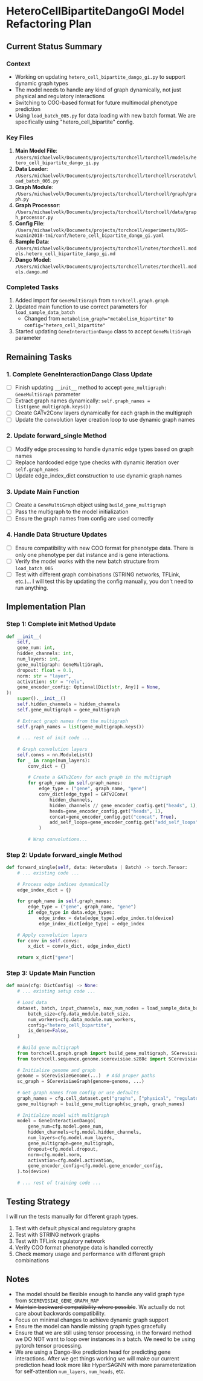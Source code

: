 # HeteroCellBipartiteDangoGI Model Refactoring Plan

## Current Status Summary

### Context

- Working on updating `hetero_cell_bipartite_dango_gi.py` to support dynamic graph types
- The model needs to handle any kind of graph dynamically, not just physical and regulatory interactions
- Switching to COO-based format for future multimodal phenotype prediction
- Using `load_batch_005.py` for data loading with new batch format. We are specifically using "hetero_cell_bipartite" config.

### Key Files

1. **Main Model File**: `/Users/michaelvolk/Documents/projects/torchcell/torchcell/models/hetero_cell_bipartite_dango_gi.py`
2. **Data Loader**: `/Users/michaelvolk/Documents/projects/torchcell/torchcell/scratch/load_batch_005.py`
3. **Graph Module**: `/Users/michaelvolk/Documents/projects/torchcell/torchcell/graph/graph.py`
4. **Graph Processor**: `/Users/michaelvolk/Documents/projects/torchcell/torchcell/data/graph_processor.py`
5. **Config File**: `/Users/michaelvolk/Documents/projects/torchcell/experiments/005-kuzmin2018-tmi/conf/hetero_cell_bipartite_dango_gi.yaml`
6. **Sample Data**: `/Users/michaelvolk/Documents/projects/torchcell/notes/torchcell.models.hetero_cell_bipartite_dango_gi.md`
7. **Dango Model**: `/Users/michaelvolk/Documents/projects/torchcell/notes/torchcell.models.dango.md`

### Completed Tasks

1. Added import for `GeneMultiGraph` from `torchcell.graph.graph`
2. Updated main function to use correct parameters for `load_sample_data_batch`
   - Changed from `metabolism_graph="metabolism_bipartite"` to `config="hetero_cell_bipartite"`
3. Started updating `GeneInteractionDango` class to accept `GeneMultiGraph` parameter

## Remaining Tasks

### 1. Complete GeneInteractionDango Class Update

- [ ] Finish updating `__init__` method to accept `gene_multigraph: GeneMultiGraph` parameter
- [ ] Extract graph names dynamically: `self.graph_names = list(gene_multigraph.keys())`
- [ ] Create GATv2Conv layers dynamically for each graph in the multigraph
- [ ] Update the convolution layer creation loop to use dynamic graph names

### 2. Update forward_single Method

- [ ] Modify edge processing to handle dynamic edge types based on graph names
- [ ] Replace hardcoded edge type checks with dynamic iteration over `self.graph_names`
- [ ] Update edge_index_dict construction to use dynamic graph names

### 3. Update Main Function

- [ ] Create a `GeneMultiGraph` object using `build_gene_multigraph`
- [ ] Pass the multigraph to the model initialization
- [ ] Ensure the graph names from config are used correctly

### 4. Handle Data Structure Updates

- [ ] Ensure compatibility with new COO format for phenotype data. There is only one phenotype per dat instance and is gene interactions.
- [ ] Verify the model works with the new batch structure from `load_batch_005`
- [ ] Test with different graph combinations (STRING networks, TFLink, etc.)... I will test this by updating the config manually, you don't need to run anything.

## Implementation Plan

### Step 1: Complete __init__ Method Update

```python
def __init__(
    self,
    gene_num: int,
    hidden_channels: int,
    num_layers: int,
    gene_multigraph: GeneMultiGraph,
    dropout: float = 0.1,
    norm: str = "layer",
    activation: str = "relu",
    gene_encoder_config: Optional[Dict[str, Any]] = None,
):
    super().__init__()
    self.hidden_channels = hidden_channels
    self.gene_multigraph = gene_multigraph
    
    # Extract graph names from the multigraph
    self.graph_names = list(gene_multigraph.keys())
    
    # ... rest of init code ...
    
    # Graph convolution layers
    self.convs = nn.ModuleList()
    for _ in range(num_layers):
        conv_dict = {}
        
        # Create a GATv2Conv for each graph in the multigraph
        for graph_name in self.graph_names:
            edge_type = ("gene", graph_name, "gene")
            conv_dict[edge_type] = GATv2Conv(
                hidden_channels,
                hidden_channels // gene_encoder_config.get("heads", 1),
                heads=gene_encoder_config.get("heads", 1),
                concat=gene_encoder_config.get("concat", True),
                add_self_loops=gene_encoder_config.get("add_self_loops", False),
            )
        
        # Wrap convolutions...
```

### Step 2: Update forward_single Method

```python
def forward_single(self, data: HeteroData | Batch) -> torch.Tensor:
    # ... existing code ...
    
    # Process edge indices dynamically
    edge_index_dict = {}
    
    for graph_name in self.graph_names:
        edge_type = ("gene", graph_name, "gene")
        if edge_type in data.edge_types:
            edge_index = data[edge_type].edge_index.to(device)
            edge_index_dict[edge_type] = edge_index
    
    # Apply convolution layers
    for conv in self.convs:
        x_dict = conv(x_dict, edge_index_dict)
    
    return x_dict["gene"]
```

### Step 3: Update Main Function

```python
def main(cfg: DictConfig) -> None:
    # ... existing setup code ...
    
    # Load data
    dataset, batch, input_channels, max_num_nodes = load_sample_data_batch(
        batch_size=cfg.data_module.batch_size,
        num_workers=cfg.data_module.num_workers,
        config="hetero_cell_bipartite",
        is_dense=False,
    )
    
    # Build gene multigraph
    from torchcell.graph.graph import build_gene_multigraph, SCerevisiaeGraph
    from torchcell.sequence.genome.scerevisiae.s288c import SCerevisiaeGenome
    
    # Initialize genome and graph
    genome = SCerevisiaeGenome(...)  # Add proper paths
    sc_graph = SCerevisiaeGraph(genome=genome, ...)
    
    # Get graph names from config or use defaults
    graph_names = cfg.cell_dataset.get("graphs", ["physical", "regulatory"])
    gene_multigraph = build_gene_multigraph(sc_graph, graph_names)
    
    # Initialize model with multigraph
    model = GeneInteractionDango(
        gene_num=cfg.model.gene_num,
        hidden_channels=cfg.model.hidden_channels,
        num_layers=cfg.model.num_layers,
        gene_multigraph=gene_multigraph,
        dropout=cfg.model.dropout,
        norm=cfg.model.norm,
        activation=cfg.model.activation,
        gene_encoder_config=cfg.model.gene_encoder_config,
    ).to(device)
    
    # ... rest of training code ...
```

## Testing Strategy

I will run the tests manually for different graph types.

1. Test with default physical and regulatory graphs
2. Test with STRING network graphs
3. Test with TFLink regulatory network
4. Verify COO format phenotype data is handled correctly
5. Check memory usage and performance with different graph combinations

## Notes

- The model should be flexible enough to handle any valid graph type from `SCEREVISIAE_GENE_GRAPH_MAP`
- ~~Maintain backward compatibility where possible~~. We actually do not care about backwards compatibility.
- Focus on minimal changes to achieve dynamic graph support
- Ensure the model can handle missing graph types gracefully
- Ensure that we are still using tensor processing, in the forward method we DO NOT want to loop over instances in a batch. We need to be using pytorch tensor processing.
- We are using a Dango-like prediction head for predicting gene interactions. After we get things working we will make our current prediction head look more like HyperSAGNN with more parameterization for self-attention `num_layers`, `num_heads`, etc.
